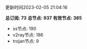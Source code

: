 更新时间2023-02-05 21:04:16

**总订阅: 73**
**总节点: 937**
**有效节点: 385**
- ss节点: 190
- v2ray节点: 186
- trojan节点: 9
